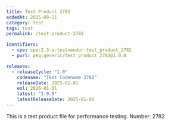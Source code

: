 ```yaml
---
title: Test Product 2782
addedAt: 2025-08-21
category: test
tags: test
permalink: /test-product-2782

identifiers:
  - cpe: cpe:2.3:a:testvendor:test_product_2782
  - purl: pkg:generic/test_product_2782@1.0.0

releases:
  - releaseCycle: "1.0"
    codename: "Test Codename 2782"
    releaseDate: 2025-01-01
    eol: 2026-01-01
    latest: "1.0.0"
    latestReleaseDate: 2025-01-01
---
```


This is a test product file for performance testing. Number: 2782

